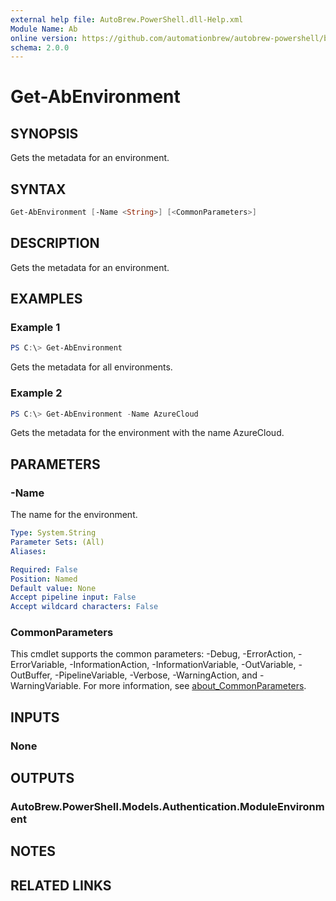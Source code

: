```yaml
---
external help file: AutoBrew.PowerShell.dll-Help.xml
Module Name: Ab
online version: https://github.com/automationbrew/autobrew-powershell/blob/main/docs/help/Get-AbEnvironment.md
schema: 2.0.0
---
```


# Get-AbEnvironment

## SYNOPSIS

Gets the metadata for an environment.

## SYNTAX

```powershell
Get-AbEnvironment [-Name <String>] [<CommonParameters>]
```

## DESCRIPTION

Gets the metadata for an environment.

## EXAMPLES

### Example 1

```powershell
PS C:\> Get-AbEnvironment
```

Gets the metadata for all environments.

### Example 2

```powershell
PS C:\> Get-AbEnvironment -Name AzureCloud
```

Gets the metadata for the environment with the name AzureCloud.

## PARAMETERS

### -Name

The name for the environment.

```yaml
Type: System.String
Parameter Sets: (All)
Aliases:

Required: False
Position: Named
Default value: None
Accept pipeline input: False
Accept wildcard characters: False
```

### CommonParameters

This cmdlet supports the common parameters: -Debug, -ErrorAction, -ErrorVariable, -InformationAction, -InformationVariable, -OutVariable, -OutBuffer, -PipelineVariable, -Verbose, -WarningAction, and -WarningVariable. For more information, see [about_CommonParameters](http://go.microsoft.com/fwlink/?LinkID=113216).

## INPUTS

### None

## OUTPUTS

### AutoBrew.PowerShell.Models.Authentication.ModuleEnvironment

## NOTES

## RELATED LINKS
